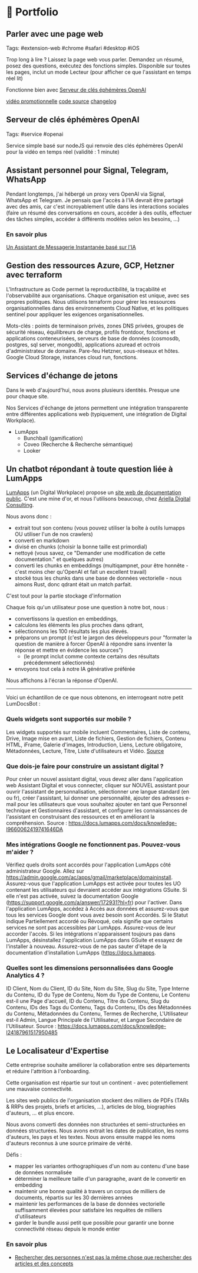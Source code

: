 # 🎯 Portfolio

## Parler avec une page web

Tags: #extension-web #chrome #safari #desktop #iOS

Trop long à lire ? Laissez la page web vous parler. Demandez un résumé, posez des questions, exécutez des fonctions simples. Disponible sur toutes les pages, inclut un mode Lecteur (pour afficher ce que l'assistant en temps réel lit)

Fonctionne bien avec [Serveur de clés éphémères OpenAI](#serveur-de-clés-éphémères-openai)

[vidéo promotionnelle](https://youtube.com/shorts/YD_as_008lI)
[code source](https://github.com/nillebco/web-extension-voice-rt)
[changelog](https://github.com/nillebco/web-extension-voice-rt/blob/main/CHANGELOG.md)

## Serveur de clés éphémères OpenAI

Tags: #service #openai

Service simple basé sur nodeJS qui renvoie des clés éphémères OpenAI pour la vidéo en temps réel (validité : 1 minute)

## Assistant personnel pour Signal, Telegram, WhatsApp

Pendant longtemps, j'ai hébergé un proxy vers OpenAI via Signal, WhatsApp et Telegram. Je pensais que l'accès à l'IA devrait être partagé avec des amis, car c'est incroyablement utile dans les interactions sociales (faire un résumé des conversations en cours, accéder à des outils, effectuer des tâches simples, accéder à différents modèles selon les besoins, ...)

### En savoir plus

[Un Assistant de Messagerie Instantanée basé sur l'IA](https://nilleb.com/blog/#un-assistant-de-messagerie-instantanée-basé-sur-lia)

## Gestion des ressources Azure, GCP, Hetzner avec terraform

L'Infrastructure as Code permet la reproductibilité, la traçabilité et l'observabilité aux organisations. Chaque organisation est unique, avec ses propres politiques. Nous utilisons terraform pour gérer les ressources organisationnelles dans des environnements Cloud Native, et les politiques sentinel pour appliquer les exigences organisationnelles.

Mots-clés : points de terminaison privés, zones DNS privées, groupes de sécurité réseau, équilibreurs de charge, profils frontdoor, fonctions et applications conteneurisées, serveurs de base de données (cosmosdb, postgres, sql server, mongodb), applications azuread et octrois d'administrateur de domaine. Pare-feu Hetzner, sous-réseaux et hôtes. Google Cloud Storage, instances cloud run, fonctions.

## Services d'échange de jetons

Dans le web d'aujourd'hui, nous avons plusieurs identités. Presque une pour chaque site.

Nos Services d'échange de jetons permettent une intégration transparente entre différentes applications web (typiquement, une intégration de Digital Workplace).

- LumApps
  - Bunchball (gamification)
  - Coveo (Recherche & Recherche sémantique)
  - Looker

## Un chatbot répondant à toute question liée à LumApps

[LumApps](https://www.lumapps.com/) (un Digital Workplace) propose un [site web de documentation public](https://docs.lumapps.com/docs/). C'est une mine d'or, et nous l'utilisons beaucoup, chez [Ariella Digital Consulting](https://www.arielladigitalconsulting.com/).

Nous avons donc :

- extrait tout son contenu (vous pouvez utiliser la boîte à outils lumapps OU utiliser l'un de nos crawlers)
- converti en markdown
- divisé en chunks (choisir la bonne taille est primordial)
- nettoyé (vous savez, ce "Demander une modification de cette documentation." et quelques autres)
- converti les chunks en embeddings (multiqampnet, pour être honnête - c'est moins cher qu'OpenAI et fait un excellent travail)
- stocké tous les chunks dans une base de données vectorielle - nous aimons Rust, donc qdrant était un match parfait.

C'est tout pour la partie stockage d'information

Chaque fois qu'un utilisateur pose une question à notre bot, nous :

- convertissons la question en embeddings,
- calculons les éléments les plus proches dans qdrant,
- sélectionnons les 100 résultats les plus élevés.
- préparons un prompt (c'est le jargon des développeurs pour "formater la question de manière à forcer OpenAI à répondre sans inventer la réponse et mettre en évidence les sources")
  - (le prompt inclut comme contexte certains des résultats précédemment sélectionnés)
- envoyons tout cela à notre IA générative préférée

Nous affichons à l'écran la réponse d'OpenAI.

---

Voici un échantillon de ce que nous obtenons, en interrogeant notre petit LumDocsBot :

### Quels widgets sont supportés sur mobile ?

Les widgets supportés sur mobile incluent Commentaires, Liste de contenu, Drive, Image mise en avant, Liste de fichiers, Gestion de fichiers, Contenu HTML, iFrame, Galerie d'images, Introduction, Liens, Lecture obligatoire, Métadonnées, Lecture, Titre, Liste d'utilisateurs et Vidéo. [Source](https://docs.lumapps.com/docs/mobile-l3073093865382487)

### Que dois-je faire pour construire un assistant digital ?

Pour créer un nouvel assistant digital, vous devez aller dans l'application web Assistant Digital et vous connecter, cliquer sur NOUVEL assistant pour ouvrir l'assistant de personnalisation, sélectionner une langue standard (en ou fr), créer l'assistant, lui donner une personnalité, ajouter des adresses e-mail pour les utilisateurs que vous souhaitez ajouter en tant que Personnel technique et Gestionnaires d'assistant, et configurer les connaissances de l'assistant en construisant des ressources et en améliorant la compréhension. Source : https://docs.lumapps.com/docs/knowledge-l9660062419741646DA

### Mes intégrations Google ne fonctionnent pas. Pouvez-vous m'aider ?

Vérifiez quels droits sont accordés pour l'application LumApps côté administrateur Google. Allez sur https://admin.google.com/ac/apps/gmail/marketplace/domaininstall. Assurez-vous que l'application LumApps est activée pour toutes les UO contenant les utilisateurs qui devraient accéder aux intégrations GSuite. Si elle n'est pas activée, suivez la documentation Google (https://support.google.com/a/answer/172931?hl=fr) pour l'activer. Dans l'application LumApps, accédez à Accès aux données et assurez-vous que tous les services Google dont vous avez besoin sont Accordés. Si le Statut indique Partiellement accordé ou Révoqué, cela signifie que certains services ne sont pas accessibles par LumApps. Assurez-vous de leur accorder l'accès. Si les intégrations n'apparaissent toujours pas dans LumApps, désinstallez l'application LumApps dans GSuite et essayez de l'installer à nouveau. Assurez-vous de ne pas sauter d'étape de la documentation d'installation LumApps (https://docs.lumapps.

### Quelles sont les dimensions personnalisées dans Google Analytics 4 ?

ID Client, Nom du Client, ID du Site, Nom du Site, Slug du Site, Type Interne du Contenu, ID du Type de Contenu, Nom du Type de Contenu, Le Contenu est-il une Page d'accueil, ID du Contenu, Titre du Contenu, Slug du Contenu, IDs des Tags du Contenu, Tags du Contenu, IDs des Métadonnées du Contenu, Métadonnées du Contenu, Termes de Recherche, L'Utilisateur est-il Admin, Langue Principale de l'Utilisateur, et Langue Secondaire de l'Utilisateur. Source : https://docs.lumapps.com/docs/knowledge-l24187961517950485

## Le Localisateur d'Expertise

Cette entreprise souhaite améliorer la collaboration entre ses départements et réduire l'attrition à l'onboarding.

Cette organisation est répartie sur tout un continent - avec potentiellement une mauvaise connectivité.

Les sites web publics de l'organisation stockent des milliers de PDFs (TARs & RRPs des projets, briefs et articles, ...), articles de blog, biographies d'auteurs, ... et plus encore.

Nous avons converti des données non structurées et semi-structurées en données structurées. Nous avons extrait les dates de publication, les noms d'auteurs, les pays et les textes. Nous avons ensuite mappé les noms d'auteurs reconnus à une source primaire de vérité.

Défis :

- mapper les variantes orthographiques d'un nom au contenu d'une base de données normalisée
- déterminer la meilleure taille d'un paragraphe, avant de le convertir en embedding
- maintenir une bonne qualité à travers un corpus de milliers de documents, répartis sur les 30 dernières années
- maintenir les performances de la base de données vectorielle suffisamment élevées pour satisfaire les requêtes de milliers d'utilisateurs
- garder le bundle aussi petit que possible pour garantir une bonne connectivité réseau depuis le monde entier

### En savoir plus

- [Rechercher des personnes n'est pas la même chose que rechercher des articles et des concepts](https://nilleb.com/blog/#rechercher-des-personnes-nest-pas-la-même-chose-que-rechercher-des-articles-et-des-concepts) 
